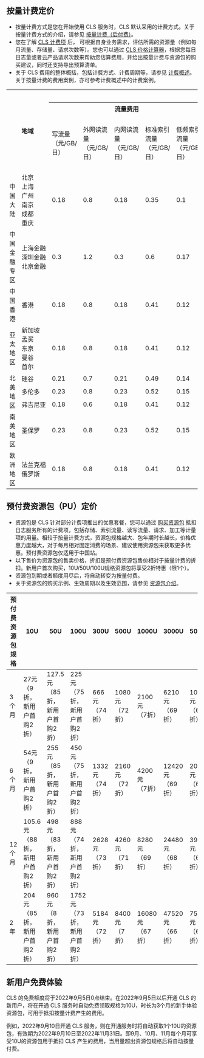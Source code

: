 ## 按量计费定价

- 按量计费方式是您在开始使用 CLS 服务时，CLS 默认采用的计费方式。关于按量计费方式的介绍，请参见 [按量计费（后付费）](https://cloud.tencent.com/document/product/614/78045)。
- 您在了解 [CLS 计费项](https://cloud.tencent.com/document/product/614/45802#.E8.AE.A1.E8.B4.B9.E9.A1.B9) 后， 可根据自身业务需求，评估所需的资源量（例如每月流量、存储量、请求次数等）。您也可以通过 [CLS 价格计算器](https://buy.cloud.tencent.com/price/cls/calculator)，根据您每日日志量或者云产品请求次数来帮助您估算费用，并给出按量计费与资源包的购买建议，同时还支持导出预算清单。
- 关于 CLS 费用的整体概括，包括计费方式、计费周期等，请参见 [计费概述](https://cloud.tencent.com/document/product/614/45802#.E8.AE.A1.E8.B4.B9.E9.A1.B9)。关于按量计费的费用案例，亦可参考计费概述中的计费案例。

<table>
   <tr>
      <th colspan="2" rowspan="3"><center>地域</center></th>
			<th colspan="12"><center>计费项</center></th>
   </tr>
   <tr>
      <th colspan="5"><center>流量费用</center></th>
      <th colspan="4"><center>存储费用</center></th>
      <th colspan="1"><center>计算费用</center></th>
      <th colspan="2"><center>其他费用</center></th>
   </tr>
   <tr>
      <td>写流量（元/GB/日）</td>
      <td>外网读流量（元/GB/日）</td>
      <td>内网读流量（元/GB/日）</td>
      <td>标准索引流量（元/GB/日）</td>
			<td>低频索引流量（元/GB/日）</td>
      <td>标准索引存储（元/GB/日）</td>
      <td>标准日志存储（元/GB/日）</td>
			<td>低频索引存储（元/GB/日）</td>
			<td>低频日志存储（元/GB/日）</td>
      <td>数据加工（元/GB/日）</td>
      <td>分区数量（元/个/日）</td>
      <td>请求次数（元/百万次/日）</td>
   </tr>
   <tr>
      <td>中国大陆</td>
      <td  nowrap="nowrap">北京<br>上海<br>广州<br>南京<br>成都<br>重庆</td>
      <td>0.18</td>
      <td>0.8</td>
      <td>0.18</td>
      <td>0.35</td>
			<td>0.1</td>
      <td>0.0115</td>
      <td>0.0115</td>
			<td>0.0025</td>
			<td>0.0025</td>
      <td>0.15</td>
      <td>0.04</td>
    <td>0.15</td>
   </tr>
   <tr>
      <td>中国金融专区</td>
      <td  nowrap="nowrap">上海金融<br>深圳金融</br>北京金融</td>
      <td>0.3</td>
      <td>1.2</td>
      <td>0.3</td>
      <td>0.6</td>
      <td>0.17</td>
      <td>0.017</td>
      <td>0.017</td>
      <td>0.0037</td>
      <td>0.0037</td>
      <td>0.24</td>
      <td>0.04</td>
     <td>0.15</td>
   </tr>
   <tr>
      <td>中国香港</td>
      <td  nowrap="nowrap">香港</td>
      <td>0.18</td>
      <td>0.8</td>
      <td>0.18</td>
      <td>0.41</td>
			<td>0.12</td>
      <td>0.0165</td>
      <td>0.0165</td>
			<td>0.0036</td>
			<td>0.0036</td>
      <td>0.18</td>
      <td>0.04</td>
     <td>0.17</td>
   </tr>
   <tr>
      <td>亚太地区</td>
      <td  nowrap="nowrap">新加坡<br>孟买<br>东京<br>曼谷<br>首尔</td>
      <td>0.18</td>
      <td>0.8</td>
      <td>0.18</td>
      <td>0.41</td>
			<td>0.12</td>
      <td>0.0165</td>
      <td>0.0165</td>
			<td>0.0036</td>
			<td>0.0036</td>
      <td>0.18</td>
      <td>0.04</td>
     <td>0.17</td>
   </tr>
   <tr>
      <td rowspan="3">北美地区</td>
      <td>硅谷</td>
      <td>0.21</td>
      <td>0.7</td>
      <td>0.21</td>
      <td>0.49</td>
			<td>0.14</td>
      <td>0.018</td>
      <td>0.018</td>
			<td>0.0039</td>
			<td>0.0039</td>
      <td>0.18</td>
      <td>0.04</td>
     <td>0.18</td>
   </tr>
   <tr>
      <td>多伦多</td>
      <td>0.23</td>
      <td>0.8</td>
      <td>0.23</td>
      <td>0.52</td>
			<td>0.15</td>
      <td>0.019</td>
      <td>0.019</td>
			<td>0.0042</td>
			<td>0.0042</td>
      <td>0.15</td>
      <td>0.04</td>
     <td>0.19</td>
   </tr>
	 <tr>
      <td>弗吉尼亚</td>
      <td>0.18</td>
      <td>0.6</td>
      <td>0.18</td>
      <td>0.41</td>
			<td>0.12</td>
      <td>0.015</td>
      <td>0.015</td>
			<td>0.0033</td>
			<td>0.0033</td>
      <td>0.15</td>
      <td>0.04</td>
     <td>0.15</td>
   </tr>
    <tr>
      <td>南美地区</td>
      <td nowrap="nowrap">圣保罗</td>
      <td>0.23</td>
      <td>0.8</td>
      <td>0.23</td>
      <td>0.52</td>
			<td>0.15</td>
      <td>0.019</td>
      <td>0.019</td>
			<td>0.0042</td>
			<td>0.0042</td>
      <td>0.15</td>
      <td>0.04</td>
     <td>0.19</td>
   </tr>
    <tr>
      <td>欧洲地区</td>
      <td nowrap="nowrap">法兰克福<br>俄罗斯</td>
      <td>0.18</td>
      <td>0.8</td>
      <td>0.18</td>
      <td>0.41</td>
			<td>0.12</td>
      <td>0.0165</td>
      <td>0.0165</td>
			<td>0.0036</td>
			<td>0.0036</td>
      <td>0.18</td>
      <td>0.04</td>
     <td>0.17</td>
   </tr>
</table>



## 预付费资源包（PU）定价

- 资源包是 CLS 针对部分计费项推出的优惠套餐，您可以通过 [购买资源包](https://buy.cloud.tencent.com/cls) 抵扣日志服务所有的计费项，包括存储、索引流量、读写流量、请求、加工等计量项的用量。相较于按量计费方式，资源包规格越大、包年期时长越长，价格优惠力度越大，对于每月相对固定消费的场景、建议使用资源包来获取更多优惠。预付费资源包仅适用于中国站。
- 以下售价为资源包的售卖价格，折扣是预付费资源包售价相对于按量计费的折扣。新用户首次购买，10U/50U/100U规格资源包将享受2折特惠（限1个）。
- 资源包到期或者额度用尽后，将自动转变为按量付费。
- 关于资源包的购买示例、生效周期以及生效范围，请参见 [资源包介绍](https://cloud.tencent.com/document/product/614/78047)。

<table>
<thead>
<tr>
<th>预付费资源包规格</th>
<th><center>10U</center></th>
<th><center>50U</center></th>
<th><center>100U</center></th>
<th><center>300U</center></th>
<th><center>500U</center></th>
<th><center>1000U</center></th>
<th><center>3000U</center></th>
<th><center>5000U</center></th>
</tr>
</thead>
<tbody>
<tr>
<td>3个月</td>
<td>27元<br/>（9折，新用户首购2折）</td>
<td>127.5元<br/>（85折，新用户首购2折）</td>
<td>225元<br/>（75折，新用户首购2折）</td>
<td>666元<br/>（74折）</td>
<td>1080元<br/>（72折）</td>
<td>2100元<br/>（7折）</td>
<td>6210元<br/>（69折）</td>
<td>10050元<br/>（67折）</td>
</tr>
<tr>
<td>6个月</td>
<td>54元<br/>（9折，新用户首购2折）</td>
<td>255元<br/>（85折，新用户首购2折）</td>
<td>450元<br/>（75折，新用户首购2折）</td>
<td>1332元<br/>（74折）</td>
<td>2160元<br/>（72折）</td>
<td>4200元<br/>（7折）</td>
<td>12420元<br/>（69折）</td>
<td>20100元<br/>（67折）</td>
</tr>
<tr>
<td>12个月</td>
<td>105.6元<br/>（88折，新用户首购2折）</td>
<td>498元<br/>（83折，新用户首购2折）</td>
<td>888元<br/>（74折，新用户首购2折）</td>
<td>2628元<br/>（73折）</td>
<td>4260元<br/>（71折）</td>
<td>8280元<br/>（69折）</td>
<td>24480元<br/>（68折）</td>
<td>39000元<br/>（65折）</td>
</tr>
<tr>
<td>2年</td>
<td>204元<br/>（85折，新用户首购2折）</td>
<td>960元<br/>（8折，新用户首购2折）</td>
<td>1752元<br/>（73折，新用户首购2折）</td>
<td>5184元<br/>（72折）</td>
<td>8400元<br/>（7折）</td>
<td>16080元<br/>（67折）</td>
<td>47520元<br/>（66折）</td>
<td>75600元<br/>（63折）</td>
</tr>
</tbody></table>


## 新用户免费体验

CLS 的免费额度将于2022年9月5日0点结束。在2022年9月5日以后开通 CLS 的新用户，将在开通 CLS 服务时自动免费领取规格为10U，时长为3个月的新手体验资源包，可用于抵扣按量计费产生的费用。

例如，2022年9月10日开通 CLS 服务，则在开通服务时将自动获取1个10U的资源包，有效期为2022年9月10日至2022年11月31日。即9月、10月、11月每个月可享受10U的资源包用于抵扣 CLS 产生的费用，当用量超出资源包规格后将自动按量付费。
